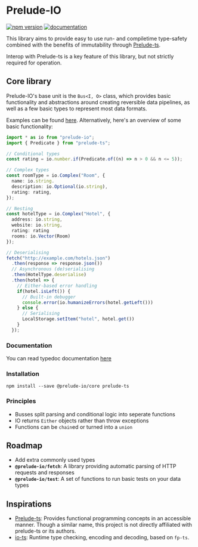 # Prelude-IO

[![npm version](https://badge.fury.io/js/@prelude-io%2Fcore.svg)](https://badge.fury.io/js/@prelude-io%2Fcore)
[![documentation](https://img.shields.io/badge/Documentation-blue)](https://annoiiyed.github.io/Prelude-IO/modules.html)

This library aims to provide easy to use run- and compiletime type-safety combined with the benefits of immutability through [Prelude-ts].

Interop with Prelude-ts is a key feature of this library, but not strictly required for operation. 

## Core library

Prelude-IO's base unit is the `Bus<I, O>` class, which provides basic functionality and abstractions around creating reversible data pipelines, as well as a few basic types to represent most data formats.

Examples can be found [here][examples]. Alternatively, here's an overview of some basic functionality: 

```typescript
import * as io from "prelude-io";
import { Predicate } from "prelude-ts";

// Conditional types
const rating = io.number.if(Predicate.of((n) => n > 0 && n <= 5));

// Complex types
const roomType = io.Complex("Room", {
  name: io.string.
  description: io.Optional(io.string),
  rating: rating,
});

// Nesting
const hotelType = io.Complex("Hotel", {
  address: io.string,
  website: io.string,
  rating: rating
  rooms: io.Vector(Room)
});

// Deserialising
fetch("http://example.com/hotels.json")
  .then(response => response.json())
  // Asynchronous (de)serialising
  .then(HotelType.deserialise)
  .then(hotel => {
    // Either-based error handling
    if(hotel.isLeft()) {
      // Built-in debugger
      console.error(io.humanizeErrors(hotel.getLeft()))
    } else {
      // Serialising
      LocalStorage.setItem("hotel", hotel.get())
    }
  });
```

### Documentation

You can read typedoc documentation [here](https://annoiiyed.github.io/Prelude-IO/modules.html)

### Installation

```
npm install --save @prelude-io/core prelude-ts
```

### Principles
- Busses split parsing and conditional logic into seperate functions
- IO returns `Either` objects rather than throw exceptions
- Functions can be `chain`ed or turned into a `union`

## Roadmap
- Add extra commonly used types
- **`@prelude-io/fetch`**: A library providing automatic parsing of HTTP requests and responses
- **`@prelude-io/test`**: A set of functions to run basic tests on your data types

## Inspirations
- [Prelude-ts]\: Provides functional programming concepts in an accessible manner. Though a similar name, this project is not directly affiliated with prelude-ts or its authors.
- [io-ts](https://github.com/gcanti/io-ts): Runtime type checking, encoding and decoding, based on `fp-ts`.

[Prelude-ts]: https://github.com/emmanueltouzery/prelude-ts
[Examples]: https://github.com/Annoiiyed/Prelude-IO/tree/main/examples